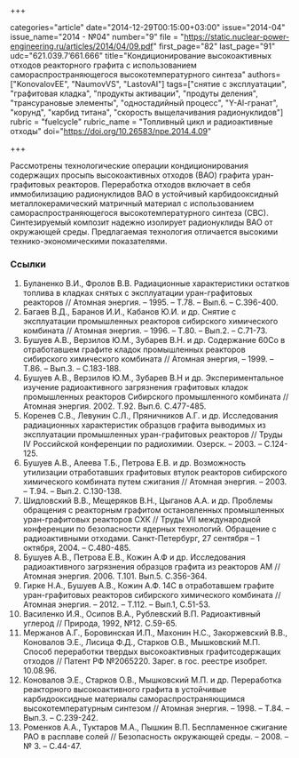 +++

categories="article"
date="2014-12-29T00:15:00+03:00"
issue="2014-04"
issue_name="2014 - №04"
number="9"
file = "https://static.nuclear-power-engineering.ru/articles/2014/04/09.pdf"
first_page="82"
last_page="91"
udc="621.039.7’661.666"
title="Кондиционирование высокоактивных отходов реакторного графита с использованием самораспространяющегося высокотемпературного синтеза"
authors=["KonovalovEE", "NaumovVS", "LastovAI"]
tags=["снятие с эксплуатации", "графитовая кладка", "продукты активации", "продуты деления", "трансурановые элементы", "одностадийный процесс", "Y-Al-гранат", "корунд", "карбид титана", "скорость выщелачивания радионуклидов"]
rubric = "fuelcycle"
rubric_name = "Топливный цикл и радиоактивные отходы"
doi="https://doi.org/10.26583/npe.2014.4.09"

+++

Рассмотрены технологические операции кондиционирования содержащих просыпь высокоактивных отходов (ВАО) графита уран-графитовых реакторов. Переработка отходов включает в себя иммобилизацию радионуклидов ВАО в устойчивый карбидооксидный металлокерамический матричный материал с использованием самораспространяющегося высокотемпературного синтеза (СВС). Синтезируемый композит надежно изолирует радионуклиды ВАО от окружающей среды. Предлагаемая технология отличается высокими технико-экономическими показателями.

### Ссылки

1. Буланенко В.И., Фролов В.В. Радиационные характеристики остатков топлива в кладках снятых с эксплуатации уран-графитовых реакторов // Атомная энергия. – 1995. – Т.78. – Вып.6. – С.396-400.
2. Багаев В.Д., Баранов И.И., Кабанов Ю.И. и др. Снятие с эксплуатации промышленных реакторов сибирского химического комбината // Атомная энергия. – 1996. – Т.80. – Вып.2. – С.71-73.
3. Бушуев А.В., Верзилов Ю.М., Зубарев В.Н. и др. Содержание 60Co в отработавшем графите кладок промышленных реакторов сибирского химического комбината // Атомная энергия, – 1999. – Т.86. – Вып.3. – С.183-188.
4. Бушуев А.В., Верзилов Ю.М., Зубарев В.Н и др. Экспериментальное изучение радиоактивного загрязнения графитовых кладок промышленных реакторов Сибирского промышленного комбината // Атомная энергия. 2002. Т.92. Вып.6. С.477-485.
5. Коренев С.В., Левунин С.Л., Пряничников А.Г. и др. Исследования радиационных характеристик образцов графита выводимых из эксплуатации промышленных уран-графитовых реакторов // Труды IV Российской конференции по радиохимии. Озерск. – 2003. – С.124-125.
6. Бушуев А.В., Алеева Т.Б., Петрова Е.В. и др. Возможность утилизации отработавших графитовых втулок реакторов сибирского химического комбината путем сжигания // Атомная энергия. – 2003. – Т.94. – Вып.2. С.130-138.
7. Шидловский В.В., Мещеряков В.Н., Цыганов А.А. и др. Проблемы обращения с реакторным графитом остановленных промышленных уран-графитовых реакторов СХК // Труды VII международной конференции по безопасности ядерных технологий. Обращение с радиоактивными отходами. Санкт-Петербург, 27 сентября – 1 октября, 2004. – С.480-485.
8. Бушуев А.В., Петрова Е.В., Кожин А.Ф и др. Исследования радиоактивного загрязнения образцов графита из реакторов АМ // Атомная энергия. 2006. Т.101. Вып.5. С.356-364.
9. Гирке Н.А., Бушуев А.В., Кожин А.Ф. 14С в отработавшем графите уран-графитовых реакторов сибирского химического комбината // Атомная энергия. – 2012. – Т.112. – Вып.1, С.51-53.
10. Василенко И.Я., Осипов В.А., Рублевский В.П. Радиоактивный углерод // Природа, 1992, №12. С.59-65.
11. Мержанов А.Г., Боровинская И.П., Махонин Н.С., Закоржевский В.В., Коновалов Э.Е., Лисица Ф.Д., Старков О.В., Мышковский М.П. Способ переработки твердых высокоактивных графитсодержащих отходов // Патент РФ №2065220. Зарег. в гос. реестре изобрет. 10.08.96.
12. Коновалов Э.Е., Старков О.В., Мышковский М.П. и др. Переработка реакторного высокоактивного графита в устойчивые карбидооксидные материалы самораспространяющимся высокотемпературным синтезом // Атомная энергия. – 1998. – Т.84. – Вып.3. – С.239-242.
13. Роменков А.А., Туктаров М.А., Пышкин В.П. Беспламенное сжигание РАО в расплаве солей // Безопасность окружающей среды. – 2008. – № 3. – С.44-47.